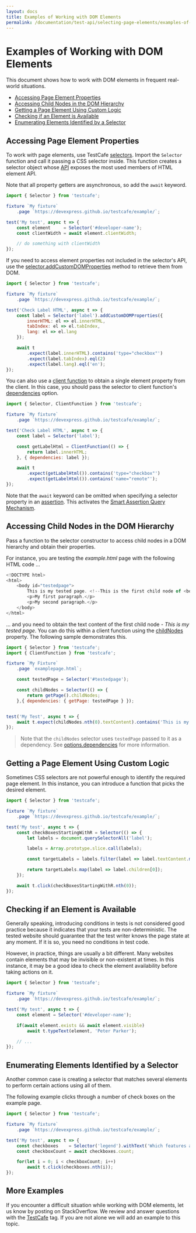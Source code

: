 ```yaml
---
layout: docs
title: Examples of Working with DOM Elements
permalink: /documentation/test-api/selecting-page-elements/examples-of-working-with-dom-elements.html
---
```

# Examples of Working with DOM Elements

This document shows how to work with DOM elements in frequent real-world situations.

* [Accessing Page Element Properties](#accessing-page-element-properties)
* [Accessing Child Nodes in the DOM Hierarchy](#accessing-child-nodes-in-the-dom-hierarchy)
* [Getting a Page Element Using Custom Logic](#getting-a-page-element-using-custom-logic)
* [Checking if an Element is Available](#checking-if-an-element-is-available)
* [Enumerating Elements Identified by a Selector](#enumerating-elements-identified-by-a-selector)

## Accessing Page Element Properties

To work with page elements, use TestCafe [selectors](selectors/README.md).
Import the `Selector` function and call it passing a CSS selector inside.
This function creates a selector object whose [API](dom-node-state.md) exposes the most used members of HTML element API.

Note that all property getters are asynchronous, so add the `await` keyword.

```js
import { Selector } from 'testcafe';

fixture `My fixture`
    .page `https://devexpress.github.io/testcafe/example/`;

test('My test', async t => {
    const element     = Selector('#developer-name');
    const clientWidth = await element.clientWidth;

    // do something with clientWidth
});
```

If you need to access element properties not included in the selector's API, use the [selector.addCustomDOMProperties](selectors/extending-selectors.md) method to retrieve them from DOM.

```js
import { Selector } from 'testcafe';

fixture `My fixture`
    .page `https://devexpress.github.io/testcafe/example/`;

test('Check Label HTML', async t => {
    const label = Selector('label').addCustomDOMProperties({
        innerHTML: el => el.innerHTML,
        tabIndex: el => el.tabIndex,
        lang: el => el.lang
    });

    await t
        .expect(label.innerHTML).contains('type="checkbox"')
        .expect(label.tabIndex).eql(2)
        .expect(label.lang).eql('en');
});
```

You can also use a [client function](../obtaining-data-from-the-client/README.md) to obtain a single element property from the client. In this case, you should pass the selector to client function's [dependencies](../obtaining-data-from-the-client/README.md#optionsdependencies) option.

```js
import { Selector, ClientFunction } from 'testcafe';

fixture `My fixture`
    .page `https://devexpress.github.io/testcafe/example/`;

test('Check Label HTML', async t => {
    const label = Selector('label');

    const getLabelHtml = ClientFunction(() => {
        return label.innerHTML;
    }, { dependencies: label });

    await t
        .expect(getLabelHtml()).contains('type="checkbox"')
        .expect(getLabelHtml()).contains('name="remote"');
});
```

Note that the `await` keyword can be omitted when specifying a selector property in an [assertion](../assertions/README.md). This activates the [Smart Assertion Query Mechanism](../assertions/README.md#smart-assertion-query-mechanism).

## Accessing Child Nodes in the DOM Hierarchy

Pass a function to the selector constructor to access child nodes in a DOM hierarchy and obtain their properties.

For instance, you are testing the *example.html* page with the following HTML code ...

```js
<!DOCTYPE html>
<html>
    <body id="testedpage">
        This is my tested page. <!--This is the first child node of <body>-->
        <p>My first paragraph.</p>
        <p>My second paragraph.</p>
    </body>
</html>
```

... and you need to obtain the text content of the first child node - *This is my tested page*. You can do this within a client function using the [childNodes](https://developer.mozilla.org/en-US/docs/Web/API/Node/childNodes) property. The following sample demonstrates this.

```js
import { Selector } from 'testcafe';
import { ClientFunction } from 'testcafe';

fixture `My Fixture`
    .page `examplepage.html`;

    const testedPage = Selector('#testedpage');

    const childNodes = Selector(() => {
        return getPage().childNodes;
    },{ dependencies: { getPage: testedPage } });


test('My Test', async t => {
    await t.expect(childNodes.nth(0).textContent).contains('This is my tested page.');
});
```

> Note that the `childNodes` selector uses `testedPage` passed to it as a dependency. See [options.dependencies](selectors/selector-options.md#optionsdependencies) for more information.

## Getting a Page Element Using Custom Logic

Sometimes CSS selectors are not powerful enough to identify the required page element.
In this instance, you can introduce a function that picks the desired element.

```js
import { Selector } from 'testcafe';

fixture `My fixture`
    .page `https://devexpress.github.io/testcafe/example/`;

test('My test', async t => {
    const checkBoxesStartingWithR = Selector(() => {
        let labels = document.querySelectorAll('label');

        labels = Array.prototype.slice.call(labels);

        const targetLabels = labels.filter(label => label.textContent.match(/^R/));

        return targetLabels.map(label => label.children[0]);
    });

    await t.click(checkBoxesStartingWithR.nth(0));
});
```

## Checking if an Element is Available

Generally speaking, introducing conditions in tests is not considered good practice because it indicates that your tests are non-deterministic.
The tested website should guarantee that the test writer knows the page state at any moment. If it is so, you need no conditions in test code.

However, in practice, things are usually a bit different. Many websites contain elements that may be invisible or non-existent at times.
In this instance, it may be a good idea to check the element availability before taking actions on it.

```js
import { Selector } from 'testcafe';

fixture `My fixture`
    .page `https://devexpress.github.io/testcafe/example/`;

test('My test', async t => {
    const element = Selector('#developer-name');

    if(await element.exists && await element.visible)
        await t.typeText(element, 'Peter Parker');

    // ...
});
```

## Enumerating Elements Identified by a Selector

Another common case is creating a selector that matches several elements to perform certain actions using all of them.

The following example clicks through a number of check boxes on the example page.

```js
import { Selector } from 'testcafe';

fixture `My fixture`
    .page `https://devexpress.github.io/testcafe/example/`;

test('My test', async t => {
    const checkboxes    = Selector('legend').withText('Which features are important to you:').parent(0).find('input');
    const checkboxCount = await checkboxes.count;

    for(let i = 0; i < checkboxCount; i++)
        await t.click(checkboxes.nth(i));
});
```

## More Examples

If you encounter a difficult situation while working with DOM elements,
let us know by posting on StackOverflow. We review and answer questions
with the [TestCafe](https://stackoverflow.com/questions/tagged/testcafe) tag.
If you are not alone we will add an example to this topic.